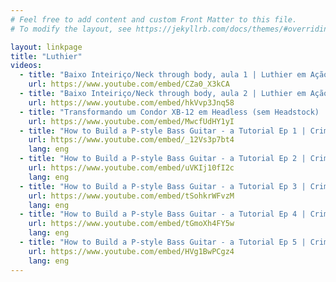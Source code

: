 ```yaml
---
# Feel free to add content and custom Front Matter to this file.
# To modify the layout, see https://jekyllrb.com/docs/themes/#overriding-theme-defaults

layout: linkpage
title: "Luthier"
videos:
  - title: "Baixo Inteiriço/Neck through body, aula 1 | Luthier em Ação"
    url: https://www.youtube.com/embed/CZa0_X3kCA
  - title: "Baixo Inteiriço/Neck through body, aula 2 | Luthier em Ação"
    url: https://www.youtube.com/embed/hkVvp3Jnq58
  - title: "Transformando um Condor XB-12 em Headless (sem Headstock) | Alexandre Cesar Luthier"
    url: https://www.youtube.com/embed/MwcfUdHY1yI
  - title: "How to Build a P-style Bass Guitar - a Tutorial Ep 1 | Crimson Custom Guitars"
    url: https://www.youtube.com/embed/_12Vs3p7bt4
    lang: eng
  - title: "How to Build a P-style Bass Guitar - a Tutorial Ep 2 | Crimson Custom Guitars"
    url: https://www.youtube.com/embed/uVKIj10fI2c
    lang: eng
  - title: "How to Build a P-style Bass Guitar - a Tutorial Ep 3 | Crimson Custom Guitars"
    url: https://www.youtube.com/embed/tSohkrWFvzM
    lang: eng
  - title: "How to Build a P-style Bass Guitar - a Tutorial Ep 4 | Crimson Custom Guitars"
    url: https://www.youtube.com/embed/tGmoXh4FY5w
    lang: eng
  - title: "How to Build a P-style Bass Guitar - a Tutorial Ep 5 | Crimson Custom Guitars"
    url: https://www.youtube.com/embed/HVg1BwPCgz4
    lang: eng
---
```

